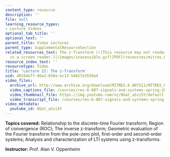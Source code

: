```yaml
---
content_type: resource
description: ''
file: null
learning_resource_types:
- Lecture Videos
optional_tab_title: ''
optional_text: ''
parent_title: Video Lectures
parent_type: SupplementalResourceSection
related_resources_text: The z-Transform (![This resource may not render correctly
  in a screen reader.](/images/inacessible.gif)[PDF](resources/mitres_6_007s11_lec22))
resource_index_text: ''
resourcetype: Video
title: 'Lecture 22: The z-Transform'
uid: d8244e7f-d6a2-650a-ec13-54627e3550a4
video_files:
  archive_url: http://www.archive.org/download/MITRES.6.007S11/MITRES_6-007S11lec22_300k.mp4
  video_captions_file: /courses/res-6-007-signals-and-systems-spring-2011/b8b27d7b73a15bdc981567c96166ebf7_0Gat_aSzi5Y.vtt
  video_thumbnail_file: https://img.youtube.com/vi/0Gat_aSzi5Y/default.jpg
  video_transcript_file: /courses/res-6-007-signals-and-systems-spring-2011/7307dec93c706640702818b6bf84be1e_0Gat_aSzi5Y.pdf
video_metadata:
  youtube_id: 0Gat_aSzi5Y
---
```


**Topics covered:** Relationship to the discrete-time Fourier transform; Region of convergence (ROC); The inverse z-transform; Geometric evaluation of the Fourier transform from the pole-zero plot, first-order and second-order systems; Analysis and characterization of LTI systems using z-transforms.

**Instructor:** Prof. Alan V. Oppenheim